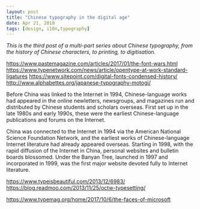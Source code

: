 ```yaml
---
layout: post
title: "Chinese typography in the digital age"
date: Apr 21, 2018
tags: [design, i18n,typography]
---
```

*This is the third post of a multi-part series about Chinese typography, from the history of Chinese characters, to printing, to digitisation.*

https://www.pastemagazine.com/articles/2017/01/the-font-wars.html
https://www.typenetwork.com/news/article/opentype-at-work-standard-ligatures
https://www.sitepoint.com/digital-fonts-condensed-history/
http://www.alphabettes.org/japanese-typography-motogi/

Before China was linked to the Internet in 1994, Chinese-language works had appeared in the online newletters, newsgroups, and magazines run and distributed by Chinese students and scholars overseas. First set up in the late 1980s and early 1990s, these were the earliest Chinese-language publications and forums on the Internet.

China was connected to the Internet in 1994 via the American National Science Foundation Network, and the earliest works of Chinese-language Internet literature had already appeared overseas. Starting in 1998, with the rapid diffusion of the Internet in China, personal websites and bulletin boards blossomed. Under the Banyan Tree, launched in 1997 and incorporated in 1999, was the first major website devoted fully to Internet literature.

https://www.typeisbeautiful.com/2013/12/6983/
https://blog.readmoo.com/2013/11/25/octw-typesetting/

https://www.typemag.org/home/2017/10/6/the-faces-of-microsoft
